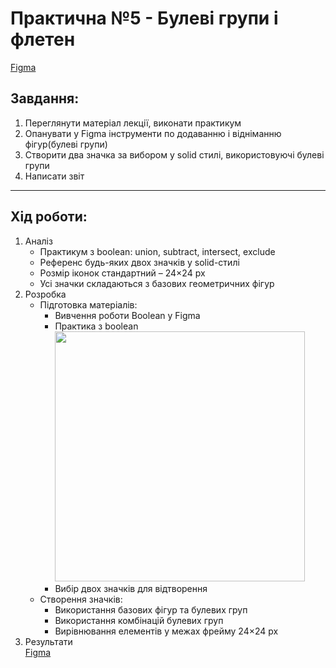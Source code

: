 # Практична №5 - Булеві групи і флетен
[Figma](https://www.figma.com/design/KqujFyPZjCNhzqQhVMGDuU/PR_5?node-id=0-1&t=cYOUZpzVUBIwt91L-1)

## Завдання:
1. Переглянути матеріал лекції, виконати практикум
2. Опанувати у Figma інструменти по додаванню і відніманню фігур(булеві групи)
3. Створити два значка за вибором у solid стилі, використовуючі булеві групи
4. Написати звіт

---

## Хід роботи:
1. Аналіз
    - Практикум з boolean: union, subtract, intersect, exclude
    - Референс будь-яких двох значків у solid-стилі
    - Розмір іконок стандартний – 24×24 px
    - Усі значки складаються з базових геометричних фігур
2. Розробка
    - Підготовка матеріалів:
        - Вивчення роботи Boolean у Figma
        - Практика з boolean  
            <img src="images/Practice.png" width="400px" />
        - Вибір двох значків для відтворення
    - Створення значків:
        - Використання базових фігур та булевих груп
        - Використання комбінацій булевих груп
        - Вирівнювання елементів у межах фрейму 24×24 px
3. Результати  
   [Figma](https://www.figma.com/design/KqujFyPZjCNhzqQhVMGDuU/PR_5?node-id=0-1&t=cYOUZpzVUBIwt91L-1)
